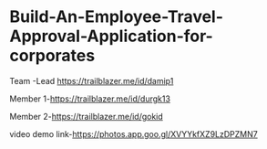 # Build-An-Employee-Travel-Approval-Application-for-corporates
Team -Lead https://trailblazer.me/id/damip1

Member 1-https://trailblazer.me/id/durgk13

Member 2-https://trailblazer.me/id/gokid

video demo link-https://photos.app.goo.gl/XVYYkfXZ9LzDPZMN7

